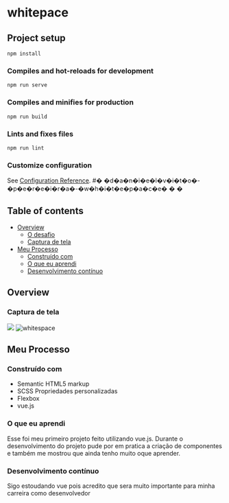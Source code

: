 # whitepace

## Project setup
```
npm install
```

### Compiles and hot-reloads for development
```
npm run serve
```

### Compiles and minifies for production
```
npm run build
```

### Lints and fixes files
```
npm run lint
```

### Customize configuration
See [Configuration Reference](https://cli.vuejs.org/config/).
#� �d�a�n�i�e�l�v�i�t�o�-�p�e�r�e�i�r�a�-�w�h�i�t�e�p�a�c�e�
�
�


## Table of contents

- [Overview](#overview)
  - [O desafio](#o-desafio)
  - [Captura de tela](#Capturadetela)
- [Meu Processo](#Meu-processo)
  - [Construído com](#Construído-com)
  - [O que eu aprendi](#Oque-eu-aprendi)
  - [Desenvolvimento contínuo](#Desenvolvimento-contínuo)



## Overview

### Captura de tela

![](./src/)
![whitespace](https://user-images.githubusercontent.com/64044840/214328184-e30262ae-8821-4bd6-af62-cc831c72e1b5.png)


## Meu Processo

### Construído com

- Semantic HTML5 markup
- SCSS Propriedades personalizadas
- Flexbox
- vue.js

### O que eu aprendi

Esse foi meu primeiro projeto feito utilizando vue.js. Durante o desenvolvimento do projeto pude por em pratica a criação de componentes e também me mostrou que ainda tenho muito oque aprender.


### Desenvolvimento contínuo

Sigo estoudando vue pois acredito que sera muito importante para minha carreira como desenvolvedor 





